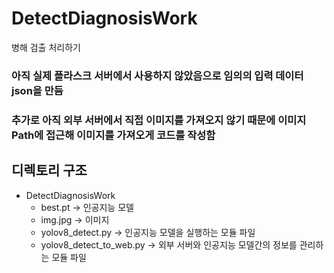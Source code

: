# DetectDiagnosisWork
병해 검출 처리하기

### 아직 실제 플라스크 서버에서 사용하지 않았음으로 임의의 입력 데이터 json을 만듬
### 추가로 아직 외부 서버에서 직접 이미지를 가져오지 않기 때문에 이미지 Path에 접근해 이미지를 가져오게 코드를 작성함

## 디렉토리 구조
- DetectDiagnosisWork
  - best.pt -> 인공지능 모델
  - img.jpg -> 이미지
  - yolov8_detect.py -> 인공지능 모델을 실행하는 모듈 파일
  - yolov8_detect_to_web.py -> 외부 서버와 인공지능 모델간의 정보를 관리하는 모듈 파일
